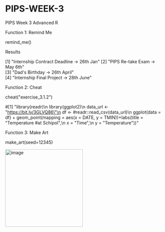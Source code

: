 # PIPS-WEEK-3
PIPS Week 3 Advanced R 

Function 1: Remind Me 

remind_me() 

Results 

[1] "Internship Contract Deadline -> 26th Jan"
[2] "PIPS Re-take Exam -> May 6th"            
[3] "Dad's Birthday -> 26th April"            
[4] "Internship Final Project -> 28th June"   

Function 2: Cheat

cheat("exercise_3.1.2")

#[1] "library(readr)\n    library(ggplot2)\n    data_url <- \"https://bit.ly/3GLVQ86\"\n    df <- #readr::read_csv(data_url)\n    ggplot(data = df) + geom_point(mapping = aes(x = DATE, y = TMIN))+labs(title = \"Temperature #at Schipol\",\n       x = \"Time\",\n       y = \"Temperature\"))"


Function 3: Make Art

make_art(seed=12345)






<img width="247" alt="image" src="https://github.com/GaayathriThampi/PIPS-WEEK-3/assets/157879947/33868d04-f3cb-4adf-a80b-d82e19bec255">








